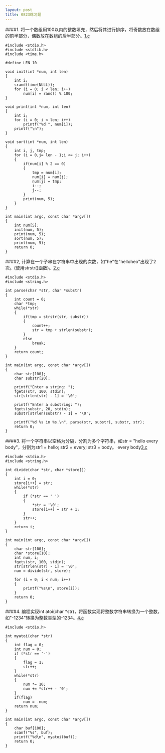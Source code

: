 ```yaml
---
layout: post
title: 0823练习题
---
```

####1.
将一个数组用100以内的整数填充，然后将其进行排序，将奇数放在数组的前半部分，偶数放在数组的后半部分。<a href="./1.c">1.c</a>

	#include <stdio.h>
	#include <stdlib.h>
	#include <time.h>
	
	#define LEN 10
	
	void init(int *num, int len)
	{
	    int i;
	    srand(time(NULL));
	    for (i = 0; i < len; i++) 
	        num[i] = rand() % 100;
	}
	
	void print(int *num, int len)
	{
	    int i;
	    for (i = 0; i < len; i++) 
	        printf("%d ", num[i]);
	    printf("\n");
	}
	
	void sort(int *num, int len)
	{
	    int i, j, tmp;
	    for (i = 0,j= len - 1;i <= j; i++) 
	    {
	        if(num[i] % 2 == 0)
	        {
	            tmp = num[i];
	            num[i] = num[j];
	            num[j] = tmp;
	            i--;
	            j--;
	        }
	        print(num, 5);
	    }
	}
	
	int main(int argc, const char *argv[])
	{
	    int num[5];
	    init(num, 5);
	    print(num, 5);
	    sort(num, 5);
	    print(num, 5);
	    return 0;
	}
	
####2,
计算在一个子串在字符串中出现的次数，如"he"在"helloheo"出现了2次。(使用strstr()函数)。<a href="./2.c">2.c</a>

	#include <stdio.h>
	#include <string.h>
	
	int parse(char *str, char *substr)
	{
	    int count = 0;
	    char *tmp;
	    while(*str)
	    {
	        if(tmp = strstr(str, substr))
	        {
	            count++;
	            str = tmp + strlen(substr);
	        }
	        else
	            break;
	    }
	    return count;
	}
	
	int main(int argc, const char *argv[])
	{
	    char str[100];
	    char substr[20];
	
	    printf("Enter a string: ");
	    fgets(str, 100, stdin);
	    str[strlen(str) - 1] = '\0';
	
	    printf("Enter a substring: ");
	    fgets(substr, 20, stdin);
	    substr[strlen(substr) - 1] = '\0';
	
	    printf("%d %s in %s.\n", parse(str, substr), substr, str);
	    return 0;
	}
	
####3.
将一个字符串以空格为分隔，分割为多个字符串，如str = "hello every body"，分割为str1 = hello; str2 = every; str3 = body。
every body<a href="./3.c">3.c</a>

	#include <stdio.h>
	#include <string.h>
	
	int divide(char *str, char *store[])
	{
	    int i = 0;
	    store[i++] = str;
	    while(*str)    
	    {
	        if (*str == ' ') 
	        {
	            *str = '\0';
	            store[i++] = str + 1;
	        }
	        str++;
	    }
	    return i;
	}
	
	int main(int argc, const char *argv[])
	{
	    char str[100];
	    char *store[10];
	    int num, i;
	    fgets(str, 100, stdin);
	    str[strlen(str) - 1] = '\0';
	    num = divide(str, store);
	
	    for (i = 0; i < num; i++) 
	    {
	        printf("%s\n", store[i]);
	    }
	    return 0;
	}
	
####4.
编程实现int atoi(char
\*str)，将函数实现将整数字符串转换为一个整数，如"-1234"转换为整数类型的-1234。<a href="./4.c">4.c</a>

	#include <stdio.h>
	
	int myatoi(char *str)
	{
	    int flag = 0;
	    int num = 0;
	    if (*str == '-') 
	    {
	        flag = 1;
	        str++;
	    }
	    while(*str)
	    {
	        num *= 10;
	        num += *str++ - '0';
	    }
	    if(flag)
	        num = -num;
	    return num;
	}
	
	int main(int argc, const char *argv[])
	{
	    char buf[100];
	    scanf("%s", buf); 
	    printf("%d\n", myatoi(buf));
	    return 0;
	}
	
